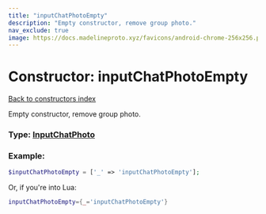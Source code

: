 ```yaml
---
title: "inputChatPhotoEmpty"
description: "Empty constructor, remove group photo."
nav_exclude: true
image: https://docs.madelineproto.xyz/favicons/android-chrome-256x256.png
---
```

# Constructor: inputChatPhotoEmpty  
[Back to constructors index](index.md)



Empty constructor, remove group photo.




### Type: [InputChatPhoto](../types/InputChatPhoto.md)


### Example:

```php
$inputChatPhotoEmpty = ['_' => 'inputChatPhotoEmpty'];
```  


Or, if you're into Lua:

```lua
inputChatPhotoEmpty={_='inputChatPhotoEmpty'}

```


